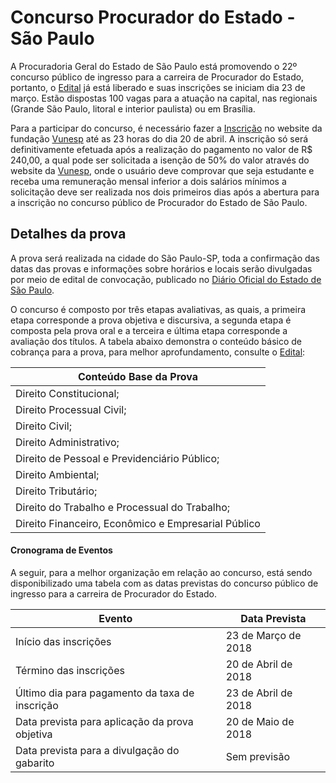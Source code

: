 # Concurso Procurador do Estado - São Paulo

A Procuradoria Geral do Estado de São Paulo está promovendo o 22º concurso público de ingresso para a carreira de Procurador do Estado, portanto, o  [Edital](https://documento.vunesp.com.br/documento/stream/MzY0NTg1) já está liberado e suas inscrições se iniciam dia 23 de março. Estão dispostas 100 vagas para a atuação na capital, nas regionais (Grande São Paulo, litoral e interior paulista) ou em Brasília.

Para a participar do concurso, é necessário fazer a [Inscrição](https://www.vunesp.com.br/) no website da fundação [Vunesp](https://www.vunesp.com.br/) até as 23 horas do dia 20 de abril. A inscrição só será definitivamente efetuada após a realização do pagamento no valor de R$ 240,00, a qual pode ser solicitada a isenção de 50% do valor através do website da [Vunesp](https://www.vunesp.com.br/), onde o usuário deve comprovar que seja estudante e receba uma remuneração mensal inferior a dois salários mínimos a solicitação deve ser realizada nos dois primeiros dias após a abertura para a inscrição no concurso público de Procurador do Estado de São Paulo.

## Detalhes da prova 

A prova será realizada na cidade do São Paulo-SP, toda a confirmação das datas das provas e informações sobre horários e locais serão divulgadas por meio de edital de convocação, publicado no [Diário Oficial do Estado de São Paulo](https://dosp.jusbrasil.com.br).

O concurso é composto por três etapas avaliativas, as quais, a primeira etapa corresponde a prova objetiva e discursiva, a segunda etapa é composta pela prova oral e a terceira e última etapa corresponde a avaliação dos títulos. A tabela abaixo demonstra o conteúdo básico de cobrança para a prova, para melhor aprofundamento, consulte o [Edital](https://documento.vunesp.com.br/documento/stream/MzY0NTg1):

| Conteúdo Base da Prova                              |
|-----------------------------------------------------|
| Direito Constitucional;                             |
| Direito Processual Civil;                           |
| Direito Civil;                                      |
| Direito Administrativo;                             |
| Direito de Pessoal e Previdenciário Público;        |
| Direito Ambiental;                                  |
| Direito Tributário;                                 |
| Direito do Trabalho e Processual do Trabalho;       |
| Direito Financeiro, Econômico e Empresarial Público |








#### Cronograma de Eventos

A seguir, para a melhor organização em relação ao concurso, está sendo disponibilizado uma tabela com as datas previstas do concurso público de ingresso para a carreira de Procurador do Estado.

| Evento                                                                                                  | Data Prevista       |
|---------------------------------------------------------------------------------------------------------|---------------------|
| Início das inscrições                                                                                   | 23 de Março de 2018 |
| Término das inscrições                                                                                  | 20 de Abril de 2018 |
| Último dia para pagamento da taxa de inscrição                                                          | 23 de Abril de 2018 |
| Data prevista para aplicação da prova objetiva  | 20 de Maio de 2018 |
| Data prevista para a divulgação do gabarito                                                             | Sem previsão |
